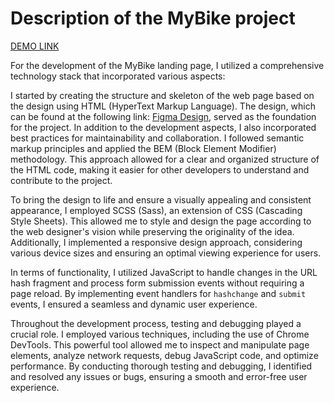 # Description of the MyBike project
[DEMO LINK](https://ukrainiane-panda.github.io/Landing-page-MyBike)

For the development of the MyBike landing page, I utilized a comprehensive technology stack that incorporated various aspects:

I started by creating the structure and skeleton of the web page based on the design using HTML (HyperText Markup Language). The design, which can be found at the following link: [Figma Design](https://www.figma.com/file/NZQAIydtHo5QkINyGLHNcq/BIKE-New-Version?node-id=0%3A1), served as the foundation for the project. In addition to the development aspects, I also incorporated best practices for maintainability and collaboration. I followed semantic markup principles and applied the BEM (Block Element Modifier) methodology. This approach allowed for a clear and organized structure of the HTML code, making it easier for other developers to understand and contribute to the project.

To bring the design to life and ensure a visually appealing and consistent appearance, I employed SCSS (Sass), an extension of CSS (Cascading Style Sheets). This allowed me to style and design the page according to the web designer's vision while preserving the originality of the idea. Additionally, I implemented a responsive design approach, considering various device sizes and ensuring an optimal viewing experience for users.

In terms of functionality, I utilized JavaScript to handle changes in the URL hash fragment and process form submission events without requiring a page reload. By implementing event handlers for `hashchange` and `submit` events, I ensured a seamless and dynamic user experience.

Throughout the development process, testing and debugging played a crucial role. I employed various techniques, including the use of Chrome DevTools. This powerful tool allowed me to inspect and manipulate page elements, analyze network requests, debug JavaScript code, and optimize performance. By conducting thorough testing and debugging, I identified and resolved any issues or bugs, ensuring a smooth and error-free user experience.
